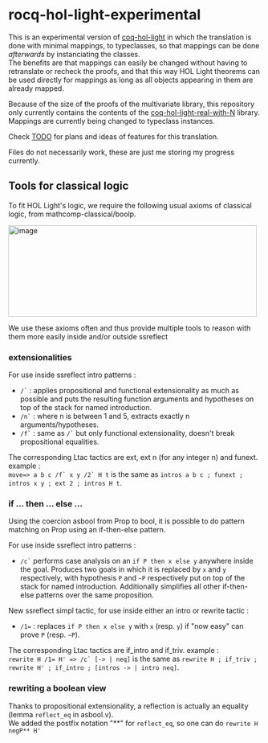# rocq-hol-light-experimental

This is an experimental version of [coq-hol-light](https://github.com/Deducteam/coq-hol-light) in which the translation is done with minimal mappings, to typeclasses, so that mappings can be done *afterwards* by instanciating the classes.  
The benefits are that mappings can easily be changed without having to retranslate or recheck the proofs, and that this way HOL Light theorems can be used directly for mappings as long as all objects appearing in them are already mapped.

Because of the size of the proofs of the multivariate library, this repository only currently contains the contents of the [coq-hol-light-real-with-N](https://github.com/Deducteam/coq-hol-light-real-with-N) library. Mappings are currently being changed to typeclass instances.

Check [TODO](https://github.com/agontard/rocq-hol-light-experimental/blob/main/TODO.md) for plans and ideas of features for this translation.

Files do not necessarily work, these are just me storing my progress currently.

## Tools for classical logic
To fit HOL Light's logic, we require the following usual axioms of classical logic, from mathcomp-classical/boolp.

<img width="495" height="182" alt="image" src="https://github.com/user-attachments/assets/34ea7276-fde1-4ea7-821a-338094000f7d" />


We use these axioms often and thus provide multiple tools to reason with them more easily inside and/or outside ssreflect

### extensionalities  
For use inside ssreflect intro patterns :
- `` /` ``  : applies propositional and functional extensionality as much as possible and puts the resulting function arguments and hypotheses on top of the stack for named introduction.
- `` /n` ``   : where n is between 1 and 5, extracts exactly n arguments/hypotheses.
- `` /f` `` : same as `` /` `` but only functional extensionality, doesn't break propositional equalities.

The corresponding Ltac tactics are ext, ext n (for any integer n) and funext. example :  
``move=> a b c /f` x y /2` H t`` is the same as ``intros a b c ; funext ; intros x y ; ext 2 ; intros H t``.

### if ... then ... else ...
Using the coercion asbool from Prop to bool, it is possible to do pattern matching on Prop using an if-then-else pattern.

For use inside ssreflect intro patterns :
- `` /c` `` performs case analysis on an `if P then x else y` anywhere inside the goal. Produces two goals in which it is replaced by `x` and `y` respectively, with hypothesis `P` and `~P` respectively put on top of the stack for named introduction. Additionally simplifies all other if-then-else patterns over the same proposition.

New ssreflect simpl tactic, for use inside either an intro or rewrite tactic :
- `` /1= `` : replaces `if P then x else y` with `x` (resp. `y`) if "now easy" can prove `P` (resp. `~P`).

The corresponding Ltac tactics are if_intro and if_triv. example :  
``rewrite H /1= H' => /c` [-> | neq]`` is the same as ``rewrite H ; if_triv ; rewrite H' ; if_intro ; [intros -> | intro neq]``.

### rewriting a boolean view
Thanks to propositional extensionality, a reflection is actually an equality (lemma `reflect_eq` in asbool.v).  
We added the postfix notation "**" for `reflect_eq`, so one can do `rewrite H negP** H'`
